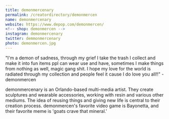 ```yaml
---
title: demonmercenary
permalink: /creatordirectory/demonmercen
name: demonmercenary
website: https://www.depop.com/demonmercen/
<!-- shop: demonmercen -->
instagram: demonmercenary
twitter: demmonmercenary
photo: demonmercen.jpg
---
```


"I'm a demon of sadness, through my grief I take the trash I collect and make it into fun items ppl can wear use and have, sometimes I make things from nothing as well, magic gang shit. I hope my love for the world is radiated through my collection  and people feel it cause I do love you all!!" - demonmercen

demonmercenary is an Orlando-based multi-media artist. They create sculptures and wearable accessories, working with resin and various other mediums. The idea of reusing things and giving new life is central to their creation process. demonmercen's favorite video game is Bayonetta, and their favorite meme is 'goats crave that mineral.' 